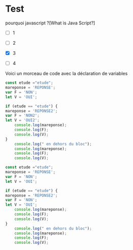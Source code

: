 # Test

pourquoi javascript
?[What is Java Script?]
-[ ] 1
-[ ] 2
-[x] 3
-[ ]  4


Voici un morceau de code avec la déclaration de variables

```javascript 
const etude ="etude";
mareponse = 'REPONSE';
var F = 'NON';
let V = 'OUI';

if (etude == "etude") {
mareponse = 'REPONSE2';
var F = 'NON2';
let V = 'OUI2';
    console.log(mareponse);
    console.log(F);
    console.log(V);
}
    console.log(" en dehors du bloc");
    console.log(mareponse);
    console.log(F);
    console.log(V);
```



```javascript runnable
const etude ="etude";
mareponse = 'REPONSE';
var F = 'NON';
let V = 'OUI';

if (etude == "etude") {
mareponse = 'REPONSE2';
var F = 'NON';
let V = 'OUI';
    console.log(mareponse);
    console.log(F);
    console.log(V);
}
    console.log(" en dehors du bloc");
    console.log(mareponse);
    console.log(F);
    console.log(V);

```
